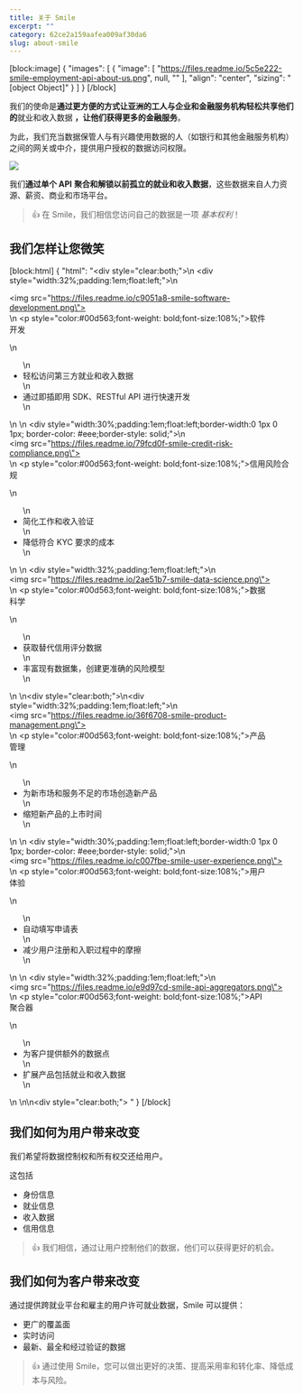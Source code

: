 ```yaml
---
title: 关于 Smile
excerpt: ""
category: 62ce2a159aafea009af30da6
slug: about-smile
---
```


[block:image]
{
  "images": [
    {
      "image": [
        "https://files.readme.io/5c5e222-smile-employment-api-about-us.png",
        null,
        ""
      ],
      "align": "center",
      "sizing": "[object Object]"
    }
  ]
}
[/block]



我们的使命是**通过更方便的方式让亚洲的工人与企业和金融服务机构轻松共享他们的**就业和收入数据 **，让他们获得更多的金融服务**。

为此，我们充当数据保管人与有兴趣使用数据的人（如银行和其他金融服务机构）之间的网关或中介，提供用户授权的数据访问权限。

![](https://files.readme.io/07f3278-smile-api-bridging-great-borrowers-to-you.png)

我们**通过单个 API** **聚合和解锁以前孤立的就业和收入数据**，这些数据来自人力资源、薪资、商业和市场平台。

> 👍 在 Smile，我们相信您访问自己的数据是一项 _基本权利_！

## 我们怎样让您微笑

[block:html]
{
  "html": "<div style=\"clear:both;\">\n  <div style=\"width:32%;padding:1em;float:left;\">\n    <div><img src=\"https://files.readme.io/c9051a8-smile-software-development.png\"></div>\n    <p style=\"color:#00d563;font-weight: bold;font-size:108%;\">软件<br> 开发</p>\n    <ul>\n      <li>轻松访问第三方就业和收入数据</li>\n      <li>通过即插即用 SDK、RESTful API 进行快速开发</li>\n    </ul>\n  </div>\n  <div style=\"width:30%;padding:1em;float:left;border-width:0 1px 0 1px; border-color: #eee;border-style: solid;\">\n    <div><img src=\"https://files.readme.io/79fcd0f-smile-credit-risk-compliance.png\"></div>\n    <p style=\"color:#00d563;font-weight: bold;font-size:108%;\">信用风险合规</p>\n    <ul>\n      <li>简化工作和收入验证</li>\n      <li>降低符合 KYC 要求的成本</li>\n    </ul>\n  </div>\n  <div style=\"width:32%;padding:1em;float:left;\">\n    <div><img src=\"https://files.readme.io/2ae51b7-smile-data-science.png\"></div>\n    <p style=\"color:#00d563;font-weight: bold;font-size:108%;\">数据<br> 科学</p>\n    <ul>\n      <li>获取替代信用评分数据</li>\n      <li>丰富现有数据集，创建更准确的风险模型</li>\n    </ul>\n  </div>\n</div><div style=\"clear:both;\">\n<div style=\"width:32%;padding:1em;float:left;\">\n    <div><img src=\"https://files.readme.io/36f6708-smile-product-management.png\"></div>\n    <p style=\"color:#00d563;font-weight: bold;font-size:108%;\">产品<br> 管理</p>\n    <ul>\n      <li>为新市场和服务不足的市场创造新产品</li>\n      <li>缩短新产品的上市时间</li>\n    </ul>\n  </div>\n  <div style=\"width:30%;padding:1em;float:left;border-width:0 1px 0 1px; border-color: #eee;border-style: solid;\">\n    <div><img src=\"https://files.readme.io/c007fbe-smile-user-experience.png\"></div>\n    <p style=\"color:#00d563;font-weight: bold;font-size:108%;\">用户<br> 体验</p>\n    <ul>\n      <li>自动填写申请表</li>\n      <li>减少用户注册和入职过程中的摩擦</li>\n    </ul>\n  </div>\n  <div style=\"width:32%;padding:1em;float:left;\">\n    <div><img src=\"https://files.readme.io/e9d97cd-smile-api-aggregators.png\"></div>\n    <p style=\"color:#00d563;font-weight: bold;font-size:108%;\">API<br> 聚合器</p>\n    <ul>\n      <li>为客户提供额外的数据点</li>\n      <li>扩展产品包括就业和收入数据</li>\n    </ul>\n  </div>\n</div>\n<div style=\"clear:both;\">&nbsp;</div>"
}
[/block]



## 我们如何为用户带来改变

我们希望将数据控制权和所有权交还给用户。

这包括

- 身份信息
- 就业信息
- 收入数据
- 信用信息

> 👍 我们相信，通过让用户控制他们的数据，他们可以获得更好的机会。

## 我们如何为客户带来改变

通过提供跨就业平台和雇主的用户许可就业数据，Smile 可以提供：

- 更广的覆盖面
- 实时访问
- 最新、最全和经过验证的数据

> 👍 通过使用 Smile，您可以做出更好的决策、提高采用率和转化率、降低成本与风险。